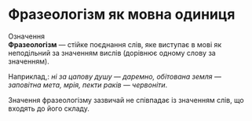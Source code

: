 # Фразеологізм як мовна одиниця

<div class="space">
<div class="eoz-wrap">
<span class="eoz">Означення</span>
<div class="eoz-text">
<b>Фразеологiзм</b> — стiйке поєднання слiв, яке виступає в мовi як неподiльний за значенням вислiв (дорiвнює одному слову за значенням).
</div>
</div>
</div>

Наприклад,: *нi за цапову душу — даремно, обiтована земля — заповiтна мета, мрiя, пекти ракiв — червонiти*.

Значення фразеологiзму зазвичай не спiвпадає iз значенням слiв, що входять до його складу.